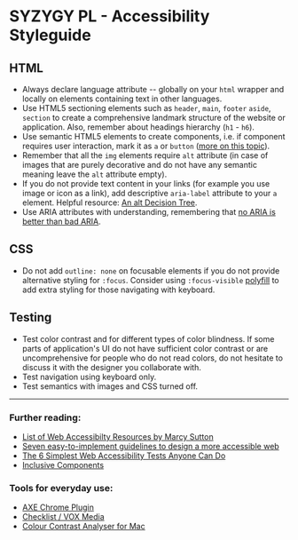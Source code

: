 # SYZYGY PL - Accessibility Styleguide

## HTML

* Always declare language attribute -- globally on your `html` wrapper and locally on elements containing text in other languages.
* Use HTML5 sectioning elements such as `header`, `main`, `footer` `aside`, `section` to create a comprehensive landmark structure of the website or application. Also, remember about headings hierarchy (`h1` - `h6`).
* Use semantic HTML5 elements to create components, i.e. if component requires user interaction, mark it as `a` or `button` ([more on this topic](https://marcysutton.com/links-vs-buttons-in-modern-web-applications)).
* Remember that all the `img` elements require `alt` attribute (in case of images that are purely decorative and do not have any semantic meaning leave the `alt` attribute empty). 
* If you do not provide text content in your links (for example you use image or icon as a link), add descriptive `aria-label` attribute to your `a` element. Helpful resource: [An alt Decision Tree](https://www.w3.org/WAI/tutorials/images/decision-tree/).
* Use ARIA attributes with understanding, remembering that [no ARIA is better than bad ARIA](https://www.w3.org/TR/wai-aria-practices/#no_aria_better_bad_aria).

## CSS

* Do not add `outline: none` on focusable elements if you do not provide alternative styling for `:focus`. Consider using `:focus-visible` [polyfill](https://github.com/WICG/focus-visible) to add extra styling for those navigating with keyboard.

## Testing 

* Test color contrast and for different types of color blindness. If some parts of application's UI do not have sufficient color contrast or are uncomprehensive for people who do not read colors, do not hesitate to discuss it with the designer you collaborate with.
* Test navigation using keyboard only.
* Test semantics with images and CSS turned off.

***
### Further reading:
* [List of Web Accessibilty Resources by Marcy Sutton](https://marcysutton.com/web-accessibility-resources)
* [Seven easy-to-implement guidelines to design a more accessible web](https://uxdesign.cc/designing-for-accessibility-is-not-that-hard-c04cc4779d94)
* [The 6 Simplest Web Accessibility Tests Anyone Can Do](http://www.karlgroves.com/2013/09/05/the-6-simplest-web-accessibility-tests-anyone-can-do/)
* [Inclusive Components](https://inclusive-components.design/)

### Tools for everyday use:
* [AXE Chrome Plugin](https://chrome.google.com/webstore/detail/axe/lhdoppojpmngadmnindnejefpokejbdd)
* [Checklist / VOX Media](http://accessibility.voxmedia.com/)
* [Colour Contrast Analyser for Mac](https://developer.paciellogroup.com/resources/contrastanalyser/)
